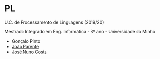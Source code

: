 # PL
U.C. de Processamento de Linguagens (2019/20)

Mestrado Integrado em Eng. Informática - 3º ano - Universidade do Minho

* Gonçalo Pinto
* [João Parente]
* [José Nuno Costa]

[João Parente]:https://github.com/Joao-Parente
[José Nuno Costa]:https://github.com/jnuno420